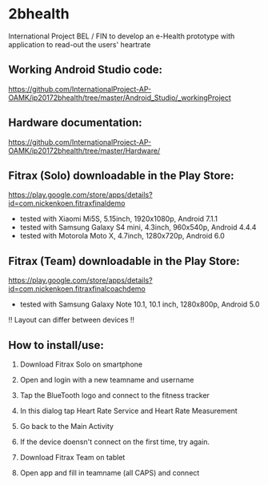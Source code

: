 # 2bhealth
International Project BEL / FIN to develop an e-Health prototype with application to read-out the users' heartrate

## Working Android Studio code:
https://github.com/InternationalProject-AP-OAMK/ip20172bhealth/tree/master/Android_Studio/_workingProject

## Hardware documentation:
https://github.com/InternationalProject-AP-OAMK/ip20172bhealth/tree/master/Hardware/

## Fitrax (Solo) downloadable in the Play Store:
https://play.google.com/store/apps/details?id=com.nickenkoen.fitraxfinaldemo
- tested with Xiaomi Mi5S, 5.15inch, 1920x1080p, Android 7.1.1
- tested with Samsung Galaxy S4 mini, 4.3inch, 960x540p, Android 4.4.4
- tested with Motorola Moto X, 4.7inch, 1280x720p, Android 6.0

## Fitrax (Team) downloadable in the Play Store:
https://play.google.com/store/apps/details?id=com.nickenkoen.fitraxfinalcoachdemo
- tested with Samsung Galaxy Note 10.1, 10.1 inch, 1280x800p, Android 5.0 

!! Layout can differ between devices !!

## How to install/use:
1. Download Fitrax Solo on smartphone
2. Open and login with a new teamname and username
3. Tap the BlueTooth logo and connect to the fitness tracker
4. In this dialog tap Heart Rate Service and Heart Rate Measurement
5. Go back to the Main Activity

6. If the device doensn't connect on the first time, try again.

7. Download Fitrax Team on tablet
8. Open app and fill in teamname (all CAPS) and connect


